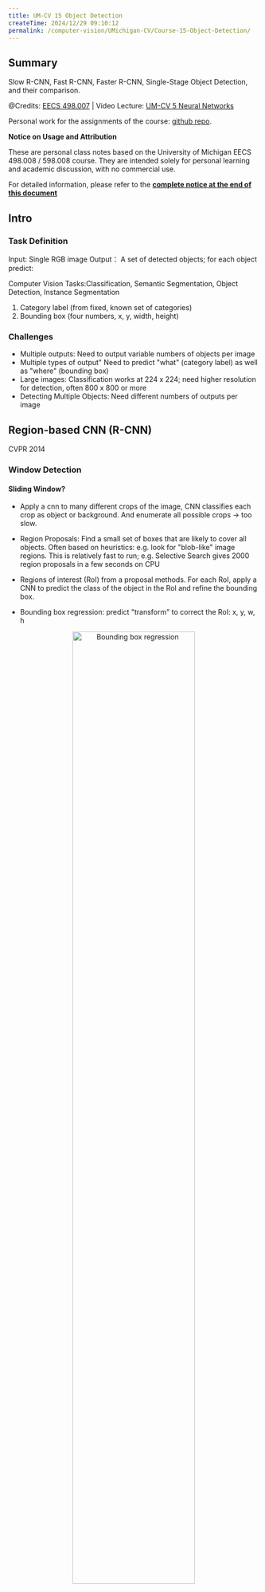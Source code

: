 ```yaml
---
title: UM-CV 15 Object Detection
createTime: 2024/12/29 09:10:12
permalink: /computer-vision/UMichigan-CV/Course-15-Object-Detection/
---
```


## Summary

Slow R-CNN, Fast R-CNN, Faster R-CNN, Single-Stage Object Detection, and their comparison.

<!-- more -->

@Credits: [EECS 498.007](https://web.eecs.umich.edu/~justincj/teaching/eecs498/WI2022/) | 
Video Lecture: [UM-CV 5 Neural Networks](https://www.youtube.com/watch?v=g6InpdhUblE&list=PL5-TkQAfAZFbzxjBHtzdVCWE0Zbhomg7r&index=6) 

Personal work for the assignments of the course: [github repo](https://github.com/SaturnTsen/EECS-498-007/).

**Notice on Usage and Attribution**

These are personal class notes based on the University of Michigan EECS 498.008
/ 598.008 course. They are intended solely for personal learning and academic
discussion, with no commercial use.

For detailed information, please refer to the **[complete notice at the end of this document](#notice-on-usage-and-attribution)**

## Intro

### Task Definition

Input: Single RGB image
Output： A set of detected objects; for each object predict:

Computer Vision Tasks:Classification, Semantic Segmentation, Object Detection, Instance Segmentation


1. Category label (from fixed, known set of categories)
2. Bounding box (four numbers, x, y, width, height)

### Challenges

- Multiple outputs: Need to output variable numbers of objects per image
- Multiple types of output" Need to predict "what" (category label) as well as
  "where" (bounding box)
- Large images: Classification works at 224 x 224; need higher resolution for
  detection, often 800 x 800 or more
- Detecting Multiple Objects: Need different numbers of outputs per image


## Region-based CNN (R-CNN)

CVPR 2014

### Window Detection

#### Sliding Window?

- Apply a cnn to many different crops of the image, CNN classifies each crop as
  object or background.  And enumerate all possible crops -> too slow.
- Region Proposals: Find a small set of boxes that are likely to cover all
  objects. Often based on heuristics: e.g. look for "blob-like" image regions.
  This is relatively fast to run; e.g. Selective Search gives 2000 region
  proposals in a few seconds on CPU


- Regions of interest (RoI) from a proposal methods.  For each RoI, apply a CNN
  to predict the class of the object in the RoI and refine the bounding box.
- Bounding box regression: predict "transform" to correct the RoI: x, y, w, h

<div style="text-align:center;margin-bottom:1em;">
  <img src="/images/um-cv-2/15-1.png" width="70%" alt="Bounding box regression"  /><br>
Fig: Bounding-box regression</div>

<div style="text-align:center;margin-bottom:1em;">
  <img src="/images/um-cv-2/15-2.png" width="70%" alt="R-CNN"  /><br>
Fig: R-CNN</div>

During training, backpropagate on all the regions of interest (RoIs).

### Comparing Boxes: Intersection over Union (IoU)

- IoU = Area of overlap / Area of union. Also called "Jaccard similarity" or "Jaccard index".
- IoU > 0.5 is "decent". IoU > 0.7 is "good". IoU > 0.9 is "almost perfect".

#### Overlapping Boxes

Object detectors often output many overlapping detections. Solution: Post-process raw detections using Non-Max Suppression (NMS).

1. Select next highest-scoring box
2. Eliminate lower-scoring boxes with IoU > threshold

<div style="text-align:center;margin-bottom:1em;">
  <img src="/images/um-cv-2/15-3.png" width="70%" alt="Non-Max Suppression"  /><br>
Fig: Non-Max Suppression</div>

Problem: NMS may eliminate "good" boxes when objects are highly overlapping... 

### Evaluating Object Detectors: Mean Average Precision (mAP)

1. Run object detector on all test images (with NMS)
2. For each category, compute average precision (AP) = area under precision vs recall curve

<div style="text-align:center;margin-bottom:1em;">
  <img src="/images/um-cv-2/15-4.png" width="70%" alt="Mean Average Precision"  /><br>
Fig: Mean Average Precision</div>

3. mean Average Precision (mAP) = mean of AP over all categories
4. for "COCO mAP", average over 10 IoU thresholds (0.5 to 0.95) and take average

<div style="text-align:center;margin-bottom:1em;">
  <img src="/images/um-cv-2/15-5.png" width="70%" alt="COCO mAP"  /><br>
Fig: COCO mAP</div>

## Fast-RCNN

ICCV 2015

<div style="text-align:center;margin-bottom:1em;">
  <img src="/images/um-cv-2/15-6.png" width="70%" alt="Fast-RCNN"  /><br>
Fig: Fast-RCNN</div>

### Crop Features: RoI Pool

Input Image: e.g. 3 x 640 x 480 -> CNN (e.g. 512 x 20 x15)

Project and snap RoI to CNN feature map - > Divide into 2x2 grid of (roughly) equal subregions -> Max pool within each subregion (e.g. 512 x 7 x 7)

Region features always the same size even if input regions have different sizes!

<div style="text-align:center;margin-bottom:1em;">
  <img src="/images/um-cv-2/15-7.png" width="70%" alt="RoI Pool"  /><br>
Fig: RoI Pool</div>

Problem: Slight misalignment between RoI and CNN grid can cause misalignment in RoI Pooling. Solution: RoI Align

### RoI Align

- Instead of snapping RoI to CNN grid, interpolate between grid points
- More accurate, but more expensive

<div style="text-align:center;margin-bottom:1em;">
  <img src="/images/um-cv-2/15-8.png" width="70%" alt="RoI Align"  /><br>
Fig: RoI Align</div>

The cropping may not perfectly match the original object grid. RoI Align
implements a bilinear near-neighbor interpolation to get more accurate cropping.
We can consider the image as a real-valued tensor and backpropagate to any
points in the image.

<div style="text-align:center;margin-bottom:1em;">
  <img src="/images/um-cv-2/15-16.png" width="70%" alt="RoI Align"  /><br>
Fig: RoI Align</div>

### Fast R-CNN vs "Slow" R-CNN (ICCV 2015)

<div style="text-align:center;margin-bottom:1em;">
  <img src="/images/um-cv-2/15-9.png" width="70%" alt="Fast R-CNN"  /><br>
Fig: Fast R-CNN</div>

## Faster R-CNN: Learnable Region Proposals

Train a CNN to predict region proposals. NeurIPS 2015

<div style="text-align:center;margin-bottom:1em;">
  <img src="/images/um-cv-2/15-10.png" width="70%" alt="Faster R-CNN"  /><br>
Fig: Faster R-CNN</div>

**Region Proposal Network (RPN):**

<div style="text-align:center;margin-bottom:1em;">
  <img src="/images/um-cv-2/15-11.png" width="70%" alt="Region Proposal Network"  /><br>
Fig: Region Proposal Network</div>

- Anchor box of fixed size at each point in the feature map.
- At each point, predict whether the corresponding anchor contains an object or
  not (per-cell logistic regression, predict scores with conv layer.)
- For positive boxes, also predict a box transform to regress from anchor to
  object box. 

- Problem: Anchor box may be too small or too large for the object. Solution:
  K Multi-scale anchors for each point.

<div style="text-align:center;margin-bottom:1em;">
  <img src="/images/um-cv-2/15-12.png" width="70%" alt="Multi-scale anchors"  /><br>
Fig: Multi-scale anchors</div>

Jointly with 4 losses:

1. RPN classification loss: anchor box is object or not
2. RPN regression loss: predict transform from anchor box to proposal box
3. Object classification: classify proposals as background or object class
4. Object regression: predict transform from a proposal box to object box

<div style="text-align:center;margin-bottom:1em;">
  <img src="/images/um-cv-2/15-13.png" width="50%" alt="Faster R-CNN"  /><br>
Fig: Faster R-CNN</div>

Two stages:

First stage: Run once per image
- Backbone Network
- Region proposal network

Second stage: Run once per region
- Crop features: RoI pool/align
- Predict object class
- Prediction bbox offset

## Single-Stage Object Detection

- YOLO: You Only Look Once. ECCV 2016
- Focal Loss for Dense Object Detection. ICCV 2017

<div style="text-align:center;margin-bottom:1em;">
  <img src="/images/um-cv-2/15-14.png" width="70%" alt="YOLO"  /><br>
Fig: YOLO</div>

## Detection without Anchors: CornerNet (ECCV 2018)

Use a backbone CNN to predict the heatmap of object upper-left corners and
lower-right corners.

To match the upper-left and lower-right corners, use a "associative embedding"
to predict the offset between the two corners.

<div style="text-align:center;margin-bottom:1em;">
  <img src="/images/um-cv-2/15-17.png" width="70%" alt="CornerNet"  /><br>
Fig: CornerNet</div>

## Comparison

[Speed/accuracy trade-offs for modern convolutional object detectors](https://arxiv.org/abs/1611.10012) CVPR 2017

Takeaways:
- Two stage method (e.g. Faster R-CNN) is more accurate but slower
- Single stage methods (e.g. YOLO, SSD) are faster but less accurate
- Bigger backbones improve performance, but are slower
- Nowadays, single stage methods are as good as two-stage methods
- Very big models work better
- Test-time augmentation pushes numbers up
- Big ensembles, more data, etc

<div style="text-align:center;margin-bottom:1em;">
  <img src="/images/um-cv-2/15-15.png" width="70%" alt="Comparison"  /><br>
Fig: Comparison</div>

### Object Detection: Open-Source Code

Don't implement it yourself (Unless you are working on the assignment)

[Detectron2 (PyTorch)](https://github.com/facebookresearch/detectron2)

Fast/Faster/Mask R-CNN, RetinaNet

## **Notice on Usage and Attribution**

This note is based on the **University of Michigan's publicly available course EECS 498.008 / 598.008** and is intended **solely for personal learning and academic discussion**, with no commercial use.
- **Nature of the Notes:** These notes include extensive references and citations
  from course materials to ensure clarity and completeness. However, they are
  presented as personal interpretations and summaries, not as substitutes for
  the original course content.
- **Original Course Resources:** Please refer to the official [**University of
  Michigan website**](https://web.eecs.umich.edu/~justincj/teaching/eecs498/WI2022/) for complete and accurate course materials.  
- **Third-Party Open Access Content:** This note may reference Open Access (OA)
  papers or resources cited within the course materials. These materials are
  used under their original Open Access licenses (e.g., CC BY, CC BY-SA).  
- **Proper Attribution:** Every referenced OA resource is appropriately cited,
  including the author, publication title, source link, and license type.  
- **Copyright Notice:** All rights to third-party content remain with their
  respective authors or publishers.  
- **Content Removal:** If you believe any content infringes on your copyright,
  please contact me, and I will promptly remove the content in question.

Thanks to the **University of Michigan** and the contributors to the course for
their openness and dedication to accessible education. 